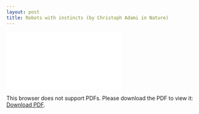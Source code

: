 ```yaml
---
layout: post
title: Robots with instincts (by Christoph Adami in Nature)
---
```


<object data="static/resume.pdf" type="application/pdf" width="700px" height="700px">
    <embed src="static/resume.pdf">
        <p>This browser does not support PDFs. Please download the PDF to view it: <a href="static/resume.pdf">Download PDF</a>.</p>
    </embed>
</object>